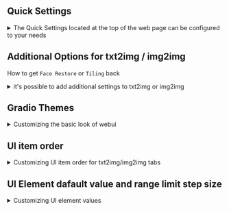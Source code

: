 ## Quick Settings
<details><summary>The Quick Settings located at the top of the web page can be configured to your needs</summary>

`Setting` -> `User interface` -> `Quick settings list`
Any settings can be placed in the `Quick Settings`, changes to the settings hear will be immediately saved and applied and save to config.

![quick-settings-list-1](images/quick-settings-list-1.png)
![quick-settings-list-2](images/quick-settings-list-2.png)

In the example screenshots `Stable Diffusion checkpoint` `SD VAE` `Show live preview for the created images` are placed in `Quick Settings`.

By default only `Stable Diffusion checkpoint` are in `Quick Settings`.

> Even though technically all settings can be relocated to `Quick Settings`, it doesn't make sense place settings that requires reloading or restarting to take effect in `Quick Settings`



</details>


## Additional Options for txt2img / img2img
How to get `Face Restore` or `Tiling` back
<details><summary>it's possible to add additional settings to txt2img or img2img</summary>

We allows user to add additional settings to the image generation interface, the settings can be found under

`Setting` -> `Settings in UI` -> `Settings for txt2img/img2img`
> In webui 1.6 the setting was `Setting` -> `interface` -> `Options in main UI - txt2img/img2img`
> > this functionality is added via the built-in extension `extra-options-section`, if you are not seeing the setting options, check if it's enable on the extensions tab.

most if not all settings can be added here if needed

Previously `Face Restoration` and `Tiling` are built into the interface and cannot be modified, for users that finds them useful you can add them back manually

![additional-options-1](images/additional-options-1.png)
![additional-options-2](images/additional-options-2.png)

We also support additional option to change the look of how the options is displayed

</details>

## Gradio Themes
<details><summary>Customizing the basic look of webui</summary>

It is possible to customize the look of webui without using extensions suche as [Lobe Them](https://github.com/canisminor1990/sd-webui-lobe-theme.git) or [Nevysha's Cozy Nest](https://github.com/Nevysha/Cozy-Nest.git)

this can be done via gradio themes

![gradio-themes](images/gradio-themes.png)

We provide a small list of options choose from but you can manually input other themes from [gradio/theme-gallery](https://huggingface.co/spaces/gradio/theme-gallery)
if you find one you like you can inpot the corresponding `XXX/YYY` from the url `https://huggingface.co/spaces/XXX/YYY` in to ther dropdown menu

By default webui will cache the theme locally, this is so that it doesn't have to download it every time, but there's also means that if the theme is updated you won't received the updates to the theme, if you wish to update the theme (redownload) uncheck `Cache gradio themes locally` or or delete the corresponding theme cache.

The cached theme is stored under `stable-diffusion-webui/tmp/gradio_themes/your_selected_theme.json` (the slashes is replaced by underscore)

It also possible create your own theme locally or modify the cached themes

</details>

## UI item order

<details><summary>Customizing UI item order for txt2img/img2img tabs</summary>

The generation parameter UI elements can can be rewarded using `Setting` -> `User interface` -> `UI item order for txt2img/img2img tabs`
![UI-item-order-1](images/UI-item-order-1.png)
default order (1.7)
![UI-item-order-2](images/UI-item-order-2.png)
Custom order
![UI-item-order-3](images/UI-item-order-3.png)

</details>

## UI Element dafault value and range limit step size

<details><summary>Customizing UI element values</summary>

Webui allows the user to chenge the default vaule of UI elements, elements dropdown / radio menus `checkbox` slider input boxes.

1. Refresh WebUI's webpage so that all UI elements are at it's default values with no changes.
2. Find the UI elements you wish to change and adjust them to your desire default valuse.
3. Go to `Setting > Defaults`.
4. CLick `View changes`, you will be presented with a list of element values that you have changed.
5. Confirm if you're happy with these changes and if so click `Apply`.
6. The new values will be saved to `ui-config.json` and will be used as default vaules after the next `Reload UI` or `Restart` (not webpage refresh but WebUI server Reload).

---

Advanced adjustments such as like change the maximum range of a slide, can also be done by editing the corresponding values in `ui-config.json`, you have to edit the file manually as there currently is no in UI method of changing these values.

finding the correct value to change might be difficult, but you can locate the correct value bye utilizing the `View changes` on `Setting > Defaults`.

for example if you wish to increase the maximum limit of the Image Width slider for txt2img.
1. reload your web page, let's make sure all element values are at their default values.
2. On txt2img tab change Image Width slider to any value that is not the default.
3. Go to `Setting > Defaults` CLick `View changes` then you should see one entry like so.

| Path | Old value | New Value |
| --- | --- | --- | 
| txt2img/Width/value | 512 | 1024 |

4. Note down the Path `txt2img/Width` without the type `value`.
5. open you `ui-config.json` and search for `txt2img/Width`.
6. you will find other value under the same path like so:
```json
    "txt2img/Width/visible": true,
    "txt2img/Width/value": 512,
    "txt2img/Width/minimum": 64,
    "txt2img/Width/maximum": 2048,
    "txt2img/Width/step": 8,
```
7. you can adjust `"txt2img/Width/maximum": 2048,` to `"txt2img/Width/maximum": 4096,` to raze the maximum range limit of the slider.
8. save `ui-config.json` and `Reload UI` or `Restart` webui the slider should be updated with the new range.

> Caution: recommended to make a backup before changing, especially if you're editing the file manually, the file can get corrupted if they syntax is incorrect.

> note: some values have hidden limitations.<br>for example stable diffusion image resolution needed to be a multiple of 8, so even though you can customize the slider `step`` size to any value it is unwise to do so as it can cause unexpected errors

</details>
